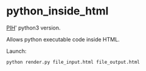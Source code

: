 # python_inside_html

[PIH](https://web.archive.org/web/20210413075716/https://www.digi.com/resources/documentation/digidocs/90001537/references/r_python_inside_html.htm?TocPath=Categories%7CWeb%20Access%7C_____2)' python3 version.

Allows python executable code inside HTML.

Launch:

`python render.py file_input.html file_output.html`
